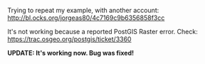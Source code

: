 Trying to repeat my example, with another account: http://bl.ocks.org/jorgeas80/4c7169c9b6356858f3cc

It's not working because a reported PostGIS Raster error. Check: https://trac.osgeo.org/postgis/ticket/3360

**UPDATE: It's working now. Bug was fixed!**
